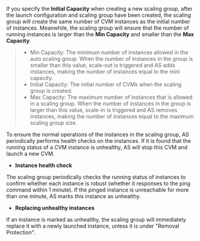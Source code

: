 If you specify the **Initial Capacity** when creating a new scaling group, after the launch configuration and scaling group have been created, the scaling group will create the same number of CVM instances as the initial number of instances. Meanwhile, the scaling group will ensure that the number of running instances is larger than the **Min Capacity** and smaller than the **Max Capacity**.
>
> - Min Capacity: The minimum number of instances allowed in the auto scaling group. When the number of instances in the group is smaller than this value, scale-out is triggered and AS adds instances, making the number of instances equal to the mini capacity.
> - Initial Capacity: The initial number of CVMs when the scaling group is created.
> - Max Capacity: The maximum number of instances that is allowed in a scaling group. When the number of instances in the group is larger than this value, scale-in is triggered and AS removes instances, making the number of instances equal to the maximum scaling group size.

To ensure the normal operations of the instances in the scaling group, AS periodically performs health checks on the instances. If it is found that the running status of a CVM instance is unhealthy, AS will stop this CVM and launch a new CVM.

- **Instance health check**

The scaling group periodically checks the running status of instances to confirm whether each instance is robust (whether it responses to the ping command within 1 minute). If the pinged instance is unreachable for more than one minute, AS marks this instance as unhealthy.

- **Replacing unhealthy instances**

If an instance is marked as unhealthy, the scaling group will immediately replace it with a newly launched instance, unless it is under "Removal Protection".
